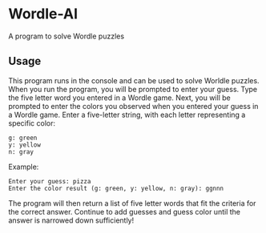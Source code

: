 # Wordle-AI
A program to solve Wordle puzzles

## Usage
This program runs in the console and can be used to solve Worldle puzzles. 
When you run the program, you will be prompted to enter your guess. Type the five letter
word you entered in a Wordle game. Next, you will be prompted to enter the colors you observed 
when you entered your guess in a Wordle game. Enter a five-letter string, with each letter 
representing a specific color:

```
g: green
y: yellow
n: gray
```

Example:
```
Enter your guess: pizza
Enter the color result (g: green, y: yellow, n: gray): ggnnn
```

The program will then return a list of five letter words that fit the criteria for the correct answer. 
Continue to add guesses and guess color until the answer is narrowed down sufficiently!
